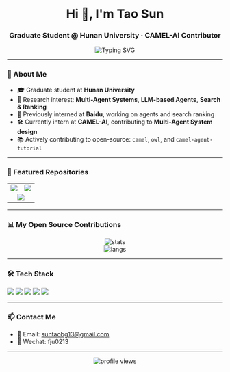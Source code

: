<h1 align="center">Hi 👋, I'm Tao Sun</h1>
<h3 align="center">Graduate Student @ Hunan University · CAMEL-AI Contributor</h3>

<p align="center">
  <img src="https://readme-typing-svg.demolab.com?font=Fira+Code&weight=500&size=22&pause=1000&center=true&vCenter=true&width=600&lines=Welcome+to+my+GitHub!;Agent+%7C+Multi-Agent+Systems+%7C+LLMs;Exploring+Intelligent+Systems+Every+Day..." alt="Typing SVG" />
</p>

---

### 🚀 About Me

- 🎓 Graduate student at **Hunan University**
- 🧠 Research interest: **Multi-Agent Systems**, **LLM-based Agents**, **Search & Ranking**
- 🏢 Previously interned at **Baidu**, working on agents and search ranking
- 🛠️ Currently intern at **CAMEL-AI**, contributing to **Multi-Agent System design**
- 📚 Actively contributing to open-source: `camel`, `owl`, and `camel-agent-tutorial`

---

### 🧩 Featured Repositories

<table>
  <tr>
    <td><a href="https://github.com/camel-ai/camel"><img src="https://github-readme-stats.vercel.app/api/pin/?username=camel-ai&repo=camel&theme=tokyonight" /></a></td>
    <td><a href="https://github.com/camel-ai/owl"><img src="https://github-readme-stats.vercel.app/api/pin/?username=camel-ai&repo=owl&theme=tokyonight" /></a></td>
  </tr>
  <tr>
    <td colspan="2" align="center"><a href="https://github.com/datawhalechina/camel-agent-tutorial"><img src="https://github-readme-stats.vercel.app/api/pin/?username=datawhalechina&repo=camel-agent-tutorial&theme=tokyonight" /></a></td>
  </tr>
</table>

---

### 📊 My Open Source Contributions

<p align="center">
  <img src="https://github-readme-stats.vercel.app/api?username=fengju0213&show_icons=true&theme=tokyonight" alt="stats"/>
  <br/>
  <img src="https://github-readme-stats.vercel.app/api/top-langs/?username=fengju0213&layout=compact&theme=tokyonight" alt="langs"/>
</p>

---

### 🛠️ Tech Stack

<p align="left">
  <img src="https://img.shields.io/badge/Python-3776AB?style=flat&logo=python&logoColor=white"/>
  <img src="https://img.shields.io/badge/PyTorch-EE4C2C?style=flat&logo=pytorch&logoColor=white"/>
  <img src="https://img.shields.io/badge/LangChain-000000?style=flat&logo=semantic-release&logoColor=white"/>
  <img src="https://img.shields.io/badge/LLM-Orchestration-blue?style=flat"/>
  <img src="https://img.shields.io/badge/Agents-Systems-green?style=flat"/>
</p>

---

### 📫 Contact Me

- 📧 Email: suntaobg13@gmail.com 
- 🤝 Wechat: fju0213

---

<p align="center">
  <img src="https://komarev.com/ghpvc/?username=TaoSun&label=Profile%20Views&color=0e75b6&style=flat" alt="profile views" />
</p>
